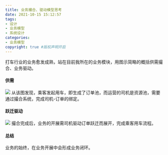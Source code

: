 ```yaml
---
title: 业务撮合、驱动模型思考
date: 2021-10-15 15:12:57
tags:
- 设计
- 业务模型
- 系统设计
categories:
- 业务模型
copyright: true #版权声明开启    
---
```

打车行业的业务愈发成熟，站在目前我所在的业务模块，用图示简略的概括供需撮合、业务驱动。

#### 供需
![](1.png)
从该图发现，乘客发起用车，即生成了订单池，而运营的司机是资源池，需要通过撮合系统，完成司机-订单的绑定。

#### 跃迁驱动
![](2.png)
撮合完成后，业务的开展需司机驱动订单跃迁而展开，完成乘客用车流程。

#### 总结
业务的始终，在业务开展中会形成业务闭环。